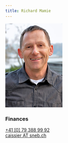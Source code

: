 ```yaml
---
title: Richard Mamie  
---
```

![](img.jpg?classes=img-rounded)
### Finances  
[+41 [0] 79 388 99 92](tel:+41793889992)  
[caissier AT sneb.ch](mailto:caissier@sneb.ch)
